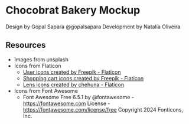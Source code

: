 # Chocobrat Bakery Mockup

Design by Gopal Sapara @gopalsapara
Development by Natalia Oliveira

## Resources
- Images from unsplash
- Icons from Flaticon
    - <a href="https://www.flaticon.com/free-icons/user" title="user icons">User icons created by Freepik - Flaticon</a>
    - <a href="https://www.flaticon.com/free-icons/shopping-cart" title="shopping cart icons">Shopping cart icons created by Freepik - Flaticon</a>
    - <a href="https://www.flaticon.com/free-icons/lens" title="lens icons">Lens icons created by chehuna - Flaticon</a>
- Icons from Font Awesome
    - Font Awesome Free 6.5.1 by @fontawesome - https://fontawesome.com License - https://fontawesome.com/license/free Copyright 2024 Fonticons, Inc.


